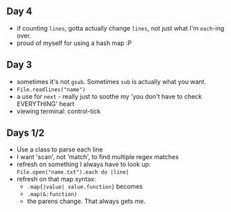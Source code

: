 
## Day 4
* if counting `lines`, gotta actually change `lines`, not just what I'm `each`-ing over.
* proud of myself for using a hash map :P
## Day 3
* sometimes it's not `gsub`. Sometimes `sub` is actually what you want.
* `File.readlines("name")`
* a use for `next` - really just to soothe my 'you don't have to check EVERYTHING' heart
* viewing terminal: control-tick
## Days 1/2
* Use a class to parse each line
* I want 'scan', not 'match', to find multiple regex matches
* refresh on something I always have to look up: `File.open("name.txt").each do |line|`
* refresh on that map syntax:
  * `.map{|value| value.function}` becomes
  * `.map(&:function)`
  * the parens change. That always gets me.